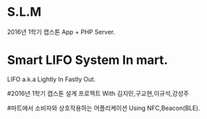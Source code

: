 # S.L.M
2016년 1학기 캡스톤 App + PHP Server.

# Smart LIFO System In mart.
LIFO a.k.a Lightly In Fastly Out.

#2016년 1학기 캡스톤 설계 프로젝트
With 김지민,구교현,이규석,강성주

#마트에서 소비자와 상호작용하는 어플리케이션
Using NFC,Beacon(BLE).
